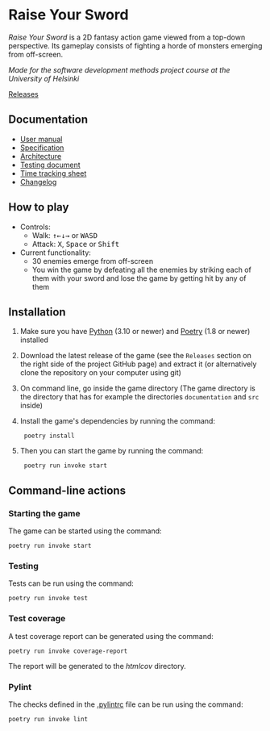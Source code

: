 # Raise Your Sword

*Raise Your Sword* is a 2D fantasy action game viewed from a top-down perspective. Its gameplay consists of fighting a horde of monsters emerging from off-screen.

*Made for the software development methods project course at the University of Helsinki*

[Releases](https://github.com/VSirvio/RaiseYourSword/releases)

## Documentation

- [User manual](https://github.com/VSirvio/RaiseYourSword/tree/main/documentation/user_manual.md)
- [Specification](https://github.com/VSirvio/RaiseYourSword/tree/main/documentation/specification.md)
- [Architecture](https://github.com/VSirvio/RaiseYourSword/tree/main/documentation/architecture.md)
- [Testing document](https://github.com/VSirvio/RaiseYourSword/tree/main/documentation/testing_document.md)
- [Time tracking sheet](https://github.com/VSirvio/RaiseYourSword/tree/main/documentation/timetracking.md)
- [Changelog](https://github.com/VSirvio/RaiseYourSword/tree/main/documentation/changelog.md)

## How to play

- Controls:
  - Walk: <kbd>↑</kbd><kbd>←</kbd><kbd>↓</kbd><kbd>→</kbd> or <kbd>W</kbd><kbd>A</kbd><kbd>S</kbd><kbd>D</kbd>
  - Attack: <kbd>X</kbd>, <kbd>Space</kbd> or <kbd>Shift</kbd>
- Current functionality:
  - 30 enemies emerge from off-screen
  - You win the game by defeating all the enemies by striking each of them with your sword and lose the game by getting hit by any of them

## Installation

1. Make sure you have [Python](https://www.python.org/downloads) (3.10 or newer) and [Poetry](https://python-poetry.org/docs/#installation) (1.8 or newer) installed
2. Download the latest release of the game (see the `Releases` section on the right side of the project GitHub page) and extract it (or alternatively clone the repository on your computer using git)
3. On command line, go inside the game directory (The game directory is the directory that has for example the directories `documentation` and `src` inside)
4. Install the game's dependencies by running the command:

        poetry install

5. Then you can start the game by running the command:

        poetry run invoke start

## Command-line actions

### Starting the game

The game can be started using the command:

```
poetry run invoke start
```

### Testing

Tests can be run using the command:

```
poetry run invoke test
```

### Test coverage

A test coverage report can be generated using the command:

```
poetry run invoke coverage-report
```

The report will be generated to the *htmlcov* directory.

### Pylint

The checks defined in the [.pylintrc](https://github.com/VSirvio/RaiseYourSword/blob/main/.pylintrc) file can be run using the command:

```
poetry run invoke lint
```
